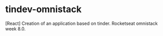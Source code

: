 # tindev-omnistack
[React] Creation of an application based on tinder. Rocketseat omnistack week 8.0.
